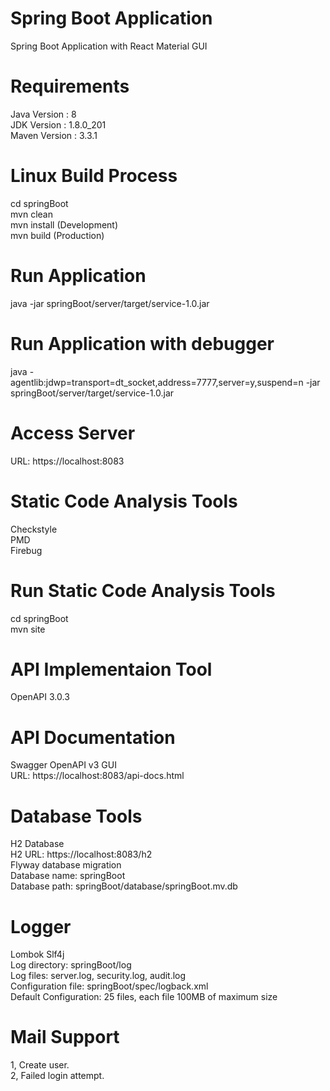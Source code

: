 # Spring Boot Application
Spring Boot Application with React Material GUI

# Requirements
Java Version  : 8    
JDK Version   : 1.8.0_201    
Maven Version : 3.3.1    

# Linux Build Process
cd springBoot    
mvn clean    
mvn install (Development)    
mvn build (Production)    

# Run Application
java -jar springBoot/server/target/service-1.0.jar    

# Run Application with debugger
java -agentlib:jdwp=transport=dt_socket,address=7777,server=y,suspend=n -jar springBoot/server/target/service-1.0.jar   

# Access Server
URL: https://localhost:8083

# Static Code Analysis Tools
Checkstyle    
PMD    
Firebug

# Run Static Code Analysis Tools
cd springBoot    
mvn site

# API Implementaion Tool
OpenAPI 3.0.3

# API Documentation
Swagger OpenAPI v3 GUI    
URL: https://localhost:8083/api-docs.html

# Database Tools
H2 Database    
H2 URL: https://localhost:8083/h2    
Flyway database migration    
Database name: springBoot    
Database path: springBoot/database/springBoot.mv.db    

# Logger
Lombok Slf4j    
Log directory: springBoot/log     
Log files: server.log, security.log, audit.log    
Configuration file:    springBoot/spec/logback.xml    
Default Configuration: 25 files, each file 100MB of maximum size

# Mail Support
1, Create user.    
2, Failed login attempt.    
